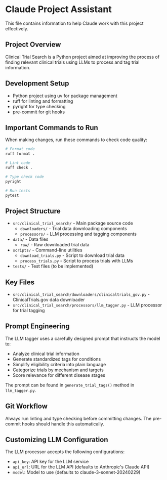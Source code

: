 # Claude Project Assistant

This file contains information to help Claude work with this project effectively.

## Project Overview

Clinical Trial Search is a Python project aimed at improving the process of finding relevant clinical trials using LLMs to process and tag trial information.

## Development Setup

- Python project using uv for package management
- ruff for linting and formatting
- pyright for type checking
- pre-commit for git hooks

## Important Commands to Run

When making changes, run these commands to check code quality:

```bash
# Format code
ruff format .

# Lint code
ruff check .

# Type check code
pyright

# Run tests
pytest
```

## Project Structure

- `src/clinical_trial_search/` - Main package source code
  - `downloaders/` - Trial data downloading components
  - `processors/` - LLM processing and tagging components
- `data/` - Data files
  - `raw/` - Raw downloaded trial data
- `scripts/` - Command-line utilities
  - `download_trials.py` - Script to download trial data
  - `process_trials.py` - Script to process trials with LLMs
- `tests/` - Test files (to be implemented)

## Key Files

- `src/clinical_trial_search/downloaders/clinicaltrials_gov.py` - ClinicalTrials.gov data downloader
- `src/clinical_trial_search/processors/llm_tagger.py` - LLM processor for trial tagging

## Prompt Engineering

The LLM tagger uses a carefully designed prompt that instructs the model to:
- Analyze clinical trial information
- Generate standardized tags for conditions
- Simplify eligibility criteria into plain language
- Categorize trials by mechanism and targets
- Score relevance for different disease stages

The prompt can be found in `generate_trial_tags()` method in `llm_tagger.py`.

## Git Workflow

Always run linting and type checking before committing changes. The pre-commit hooks should handle this automatically.

## Customizing LLM Configuration

The LLM processor accepts the following configurations:
- `api_key`: API key for the LLM service
- `api_url`: URL for the LLM API (defaults to Anthropic's Claude API)
- `model`: Model to use (defaults to claude-3-sonnet-20240229)